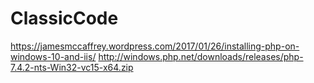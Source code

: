 # ClassicCode

https://jamesmccaffrey.wordpress.com/2017/01/26/installing-php-on-windows-10-and-iis/
http://windows.php.net/downloads/releases/php-7.4.2-nts-Win32-vc15-x64.zip